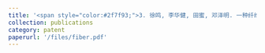 ```yaml
---
title: '<span style="color:#2f7f93;">3. 徐鸣, 李华健, 田蜜, 邓泽明. 一种纤维工作电极及海洋能量回收装置, 2022.09.20, 中国, CN 113098321B</span>'
collection: publications
category: patent
paperurl: '/files/fiber.pdf'
---
```

